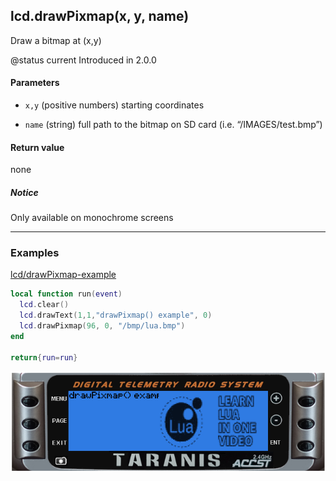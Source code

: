 <!-- This file was generated by the script. Do not edit it, any changes will be lost! -->

## lcd.drawPixmap(x, y, name)



Draw a bitmap at (x,y)

@status current Introduced in 2.0.0


#### Parameters

* `x,y` (positive numbers) starting coordinates

* `name` (string) full path to the bitmap on SD card (i.e. “/IMAGES/test.bmp”)



#### Return value

none

##### Notice
Only available on monochrome screens




---

### Examples

<a class="dlbtn" href="https://raw.githubusercontent.com/opentx/lua-reference-guide/master/lcd/drawPixmap-example.lua">lcd/drawPixmap-example</a>

```lua
local function run(event)
  lcd.clear()
  lcd.drawText(1,1,"drawPixmap() example", 0)
  lcd.drawPixmap(96, 0, "/bmp/lua.bmp")
end

return{run=run}
```

![](drawPixmap-example.png)

